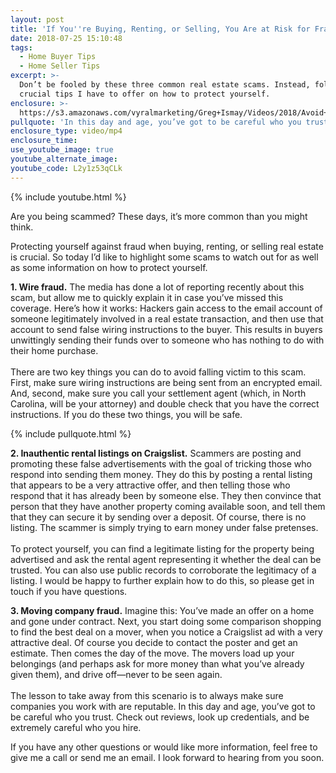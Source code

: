 ```yaml
---
layout: post
title: 'If You''re Buying, Renting, or Selling, You Are at Risk for Fraud'
date: 2018-07-25 15:10:48
tags:
  - Home Buyer Tips
  - Home Seller Tips
excerpt: >-
  Don’t be fooled by these three common real estate scams. Instead, follow the
  crucial tips I have to offer on how to protect yourself.
enclosure: >-
  https://s3.amazonaws.com/vyralmarketing/Greg+Ismay/Videos/2018/Avoid+Falling+For+These+3+Real+Estate+Scams+-+Raleigh+Real+Estate+Agent.mp4
pullquote: 'In this day and age, you’ve got to be careful who you trust.'
enclosure_type: video/mp4
enclosure_time:
use_youtube_image: true
youtube_alternate_image:
youtube_code: L2y1z53qCLk
---
```


{% include youtube.html %}

Are you being scammed? These days, it’s more common than you might think.

Protecting yourself against fraud when buying, renting, or selling real estate is crucial. So today I’d like to highlight some scams to watch out for as well as some information on how to protect yourself.

**1. Wire fraud.** The media has done a lot of reporting recently about this scam, but allow me to quickly explain it in case you’ve missed this coverage. Here’s how it works: Hackers gain access to the email account of someone legitimately involved in a real estate transaction, and then use that account to send false wiring instructions to the buyer. This results in buyers unwittingly sending their funds over to someone who has nothing to do with their home purchase.<br><br>There are two key things you can do to avoid falling victim to this scam. First, make sure wiring instructions are being sent from an encrypted email. And, second, make sure you call your settlement agent (which, in North Carolina, will be your attorney) and double check that you have the correct instructions. If you do these two things, you will be safe.

{% include pullquote.html %}

**2. Inauthentic rental listings on Craigslist.** Scammers are posting and promoting these false advertisements with the goal of tricking those who respond into sending them money. They do this by posting a rental listing that appears to be a very attractive offer, and then telling those who respond that it has already been by someone else. They then convince that person that they have another property coming available soon, and tell them that they can secure it by sending over a deposit. Of course, there is no listing. The scammer is simply trying to earn money under false pretenses.<br><br>To protect yourself, you can find a legitimate listing for the property being advertised and ask the rental agent representing it whether the deal can be trusted. You can also use public records to corroborate the legitimacy of a listing. I would be happy to further explain how to do this, so please get in touch if you have questions.

**3. Moving company fraud.** Imagine this: You’ve made an offer on a home and gone under contract. Next, you start doing some comparison shopping to find the best deal on a mover, when you notice a Craigslist ad with a very attractive deal. Of course you decide to contact the poster and get an estimate. Then comes the day of the move. The movers load up your belongings (and perhaps ask for more money than what you’ve already given them), and drive off—never to be seen again.<br><br>The lesson to take away from this scenario is to always make sure companies you work with are reputable. In this day and age, you’ve got to be careful who you trust. Check out reviews, look up credentials, and be extremely careful who you hire.

If you have any other questions or would like more information, feel free to give me a call or send me an email. I look forward to hearing from you soon.

&nbsp;